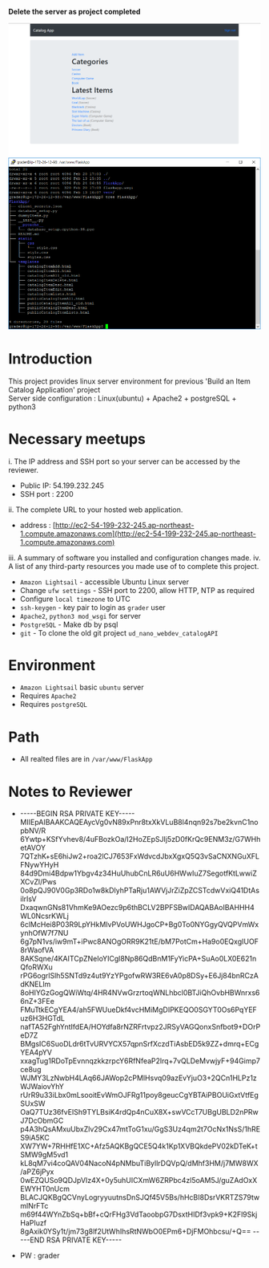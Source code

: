 **Delete the server as project completed**

![Alt text](screenshots/success1.PNG?raw=true "category_client View")
![Alt text](screenshots/Server.PNG?raw=true "category_server View")

# Introduction

This project provides linux server environment for previous 'Build an Item Catalog Application' project <br />
Server side configuration : Linux(ubuntu) + Apache2 + postgreSQL + python3

# Necessary meetups

i. The IP address and SSH port so your server can be accessed by the reviewer.
 * Public IP: 54.199.232.245
 * SSH port : 2200

ii. The complete URL to your hosted web application.
 * address : [http://ec2-54-199-232-245.ap-northeast-1.compute.amazonaws.com](http://ec2-54-199-232-245.ap-northeast-1.compute.amazonaws.com)
 
iii. A summary of software you installed and configuration changes made.
iv. A list of any third-party resources you made use of to complete this project.
 * `Amazon Lightsail` - accessible Ubuntu Linux server
 * Change `ufw settings` - SSH port to 2200, allow HTTP, NTP as required
 * Configure `local timezone` to UTC
 * `ssh-keygen` - key pair to login as `grader` user
 * `Apache2`, `python3 mod_wsgi` for server
 * `PostgreSQL` - Make db by psql
 * `git` - To clone the old git project `ud_nano_webdev_catalogAPI`

# Environment

* `Amazon Lightsail` basic `ubuntu` server
* Requires `Apache2`
* Requires `postgreSQL`

# Path

* All realted files are in `/var/www/FlaskApp`

# Notes to Reviewer

* -----BEGIN RSA PRIVATE KEY-----
MIIEpAIBAAKCAQEAycVg0vN89xPnr8txXkVLuB8l4nqn92s7be2kvnC1nopbNV/R
6Ywtp+KSfYvhev8/4uFBozkOa/I2HoZEpSJIj5zD0fKrQc9ENM3z/G7WHhetAVOY
7QTzhK+sE6hiJw2+roa2lCJ7653FxWdvcdJbxXgxQ5Q3vSaCNXNGuXFLFNywYHyH
84d9Dmi4Bdpw1Ybgv4z34HuUhubCnLR6uU6HWwIuZ7SegotfKtLwwiZXCvZl/Pws
0o8pQJ90V0Gp3RDo1w8kDIyhPTaRju1AWVjJrZiZpZCSTcdwVxiQ41DtAsilrIsV
DxaqwnGNs81VhmKe9AOezc9p6thBCLV2BPFSBwIDAQABAoIBAHHH4WL0NcsrKWLj
6clMcHei8P03R9LpYHkMIvPVoUWHJgoCP+Bg0To0NYGgyQVQPVmWxynhOfW7f7NU
6g7pN1vs/iw9mT+iPwc8ANOgORR9K21tE/bM7PotCm+Ha9o0EQxgIUOF8rWaofVA
8AKSqne/4KAITCpZNeIoYICgl8Np86QdBnM1FyYicPA+SuAo0LX0E621nQfoRWXu
rPG6ogrlSlh5SNTd9z4ut9YzYPgofwRW3RE6vA0p8DSy+E6Jj84bnRCzAdKNELlm
8oHIYGzGogQWiWtq/4HR4NVwGrzrtoqWNLhbcl0BTJiQhOvbHBWnrxs66nZ+3FEe
FMuTtkECgYEA4/ah5FWUueDkf4vcHMiMgDIPKEQO0SGYT0Os6PqYEFuz6H3HGTdL
nafTA52FghYntIfdEA/HOYdfa8rNZRFrtvpz2JRSyVAGQonxSnfbot9+DOrPeD7Z
BMgsIC6SuoDLdr6tTvURVYCX57qpnSrfXczdTiAsbED5k9ZZ+dmrq+ECgYEA4pYV
xxagTug1RDoTpEvnnqzkkzrpcY6RfNfeaP2lrq+7vQLDeMvwjyF+94Gimp7ce8ug
WJMY3LzNwbH4LAq66JAWop2cPMlHsvq09azEvYjuO3+2QCn1HLPz1zWJWaiovYhY
rUrR9u33iLbx0mLsooitEvWmOJFRg11poy8geucCgYBTAiPBOUiGxtVtfEgSUxSW
OaQ7TUz36fvEISh9TYLBsiK4rdQp4nCuX8X+swVCcT7UBgUBLD2nPRwJ7DcObmGC
p4A3hQsAMxuUbxZlv29Cx47mtToG1xu/GgS3Uz4qm2t7OcNx1NsS/1hRES9iA5KC
XW7YW+7RHHfE1XC+Afz5AQKBgQCE5Q4k1Kp1XVBQkdePV02kDTeK+tSMW9gM5vd1
kL8qM7vi4coQAV04NacoN4pNMbuTiByllrDQVpQ/dMhf3HM/j7MW8WX/aPZ6jPyx
0wEZQUSo9QDJpVIz4X+0y5uhUICXmW6ZRPbc4zl5oAM5J/guZAdOxXEWYHT0nUcm
BLACJQKBgQCVnyLogryyuutnsDnSJQf45V5Bs/hHcBI8DsrVKRTZS79twmlNrFTc
m69f44WYnZbSq+bBf+cQrFHg3VdTaoobpG7DsxtHIDf3vpk9+K2Fl9SkjHaPIuzf
8gAxik0YSy1t/jm73g8lf2UtWhIhsRtNWbO0EPm6+DjFMOhbcsu/+Q==
-----END RSA PRIVATE KEY-----


* PW : grader
